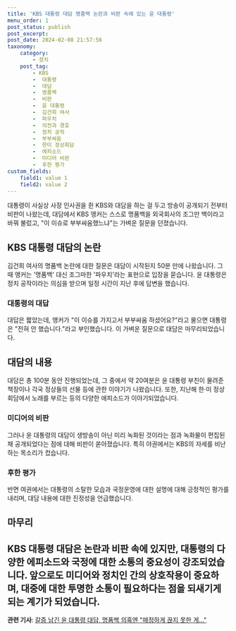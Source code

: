 ```yaml
---
title: 'KBS 대통령 대담 명품백 논란과 비판 속에 있는 윤 대통령'
menu_order: 1
post_status: publish
post_excerpt: 
post_date: 2024-02-08 21:57:56
taxonomy:
    category:
        - 정치
    post_tag:
        - KBS
        -  대통령
        -  대담
        -  명품백
        -  비판
        -  윤 대통령
        -  김건희 여사
        -  파우치
        -  의전과 경호
        -  정치 공작
        -  부부싸움
        -  한미 정상회담
        -  에피소드
        -  미디어 비판
        -  후한 평가
custom_fields:
    field1: value 1
    field2: value 2
---
```


대통령이 사실상 사장 인사권을 쥔 KBS와 대담을 하는 걸 두고 방송이 공개되기 전부터 비판이 나왔는데, 대담에서 KBS 앵커는 스스로 명품백을 외국회사의 조그만 백이라고 바꿔 불렀고, "이 이슈로 부부싸움했느냐"는 가벼운 질문을 던졌습니다. 
## KBS 대통령 대담의 논란
김건희 여사의 명품백 논란에 대한 질문은 대담이 시작된지 50분 만에 나왔습니다. 그 때 앵커는 '명품백' 대신 조그마한 '파우치'라는 표현으로 입장을 묻습니다. 윤 대통령은 정치 공작이라는 의심을 받으며 일정 시간이 지난 후에 답변을 했습니다. 
### 대통령의 대답
대답은 짧았는데, 앵커가 "이 이슈를 가지고서 부부싸움 하셨어요?"라고 물으면 대통령은 "전혀 안 했습니다."라고 부인했습니다. 이 가벼운 질문으로 대담은 마무리되었습니다. 
## 대담의 내용
대담은 총 100분 동안 진행되었는데, 그 중에서 약 20여분은 윤 대통령 부친이 물려준 책장이나 각국 정상들의 선물 등에 관한 이야기가 나왔습니다. 또한, 지난해 한·미 정상회담에서 노래를 부르는 등의 다양한 에피소드가 이야기되었습니다. 
### 미디어의 비판
그러나 윤 대통령의 대담이 생방송이 아닌 미리 녹화된 것이라는 점과 녹화물이 편집된 채 공개되었다는 점에 대해 비판이 쏟아졌습니다. 특히 야권에서는 KBS의 자세를 비난하는 목소리가 컸습니다. 
### 후한 평가
반면 여권에서는 대통령의 소탈한 모습과 국정운영에 대한 설명에 대해 긍정적인 평가를 내리며, 대담 내용에 대한 진정성을 언급했습니다. 
## 마무리
KBS 대통령 대담은 논란과 비판 속에 있지만, 대통령의 다양한 에피소드와 국정에 대한 소통의 중요성이 강조되었습니다. 앞으로도 미디어와 정치인 간의 상호작용이 중요하며, 대중에 대한 투명한 소통이 필요하다는 점을 되새기게 되는 계기가 되었습니다. 
---
**관련 기사**: [갈증 남긴 윤 대통령 대담, 명품백 의혹엔 "매정하게 끊지 못한 게…"](https://news.jtbc.co.kr/article/article.aspx?news_id=NB12164624)
